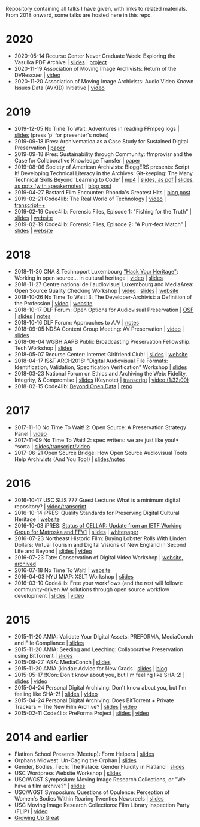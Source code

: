 Repository containing all talks I have given, with links to related materials. From 2018 onward, some talks are hosted here in this repo. 

# 2020

- 2020-05-14 Recurse Center Never Graduate Week: Exploring the Vasulka PDF Archive | [slides](https://docs.google.com/presentation/d/1sDGtwk40Sec38Cg-NwR-aEMJNmvX44tzWGcIhOMZzeQ/edit?usp=sharing) | [project](http://bits.ashleyblewer.com/vasulka/)
- 2020-11-19 Association of Moving Image Archivists: Return of the DVRescuer | [video](https://www.youtube.com/watch?v=YGPIqJ4_ssI)  
- 2020-11-20 Association of Moving Image Archivists: Audio Video Known Issues Data (AVKID) Initiative | [video](https://www.youtube.com/watch?v=diRc-S2vu-k)  


# 2019

- 2019-12-05 No Time To Wait: Adventures in reading FFmpeg logs | [slides](talks/2019-12-05-adventures-in-reading-ffmpeg-logs.html) (press 'p' for presenter's notes)
- 2019-09-18 iPres: Archivematica as a Case Study for Sustained Digital Preservation | [paper](https://ipres2019.org/static/proceedings/iPRES2019.pdf)
- 2019-09-18 iPres: Sustainability through Community: ffmprovisr and the Case for Collaborative Knowledge Transfer | [paper](talks/2019-09-18-blewerweaver-ipres2019.pdf)
- 2019-08-06 Society of American Archivists: BloggERS presents: Script It! Developing Technical Literacy in the Archives: Git-keeping: The Many Technical Skills Beyond 'Learning to Code' | [mp4](talks/2019-08-06-script-it.mp4) | [slides, as pdf](talks/2019-08-06-gitkeeping.pdf) | [slides, as pptx (with speakernotes)](talks/2019-08-06-gitkeeping.pptx) | [blog post](https://saaers.wordpress.com/2018/12/11/trained-in-classification-without-classification/)
- 2019-04-27 Bastard Film Encounter: Rhonda's Greatest Hits | [blog post](https://bits.ashleyblewer.com/blog/2019/04/20/rhondas-greatest-hits-bastard-film-encounter/)
- 2019-02-21 Code4lib: The Real World of Technology | [video](https://www.youtube.com/watch?v=GDC7nxtdG3s&feature=youtu.be&t=1111) | [transcript++](https://bits.ashleyblewer.com/blog/2019/02/23/code4lib-2019-lightning-talk-real-world-of-technology/)
- 2019-02-19 Code4lib: Forensic Files, Episode 1: "Fishing for the Truth" | [slides](https://docs.google.com/presentation/d/11Ug8Z9BJ_sS-pQcdPmM96BMXBrpho2ASRp0pcZIIbpE) | [website](https://2019.code4lib.org/workshops/Forensic-Files-Episode-1-Fishing-for-the-Truth)
- 2019-02-19 Code4lib: Forensic Files, Episode 2: "A Purr-fect Match" | [slides](https://docs.google.com/presentation/d/11Ug8Z9BJ_sS-pQcdPmM96BMXBrpho2ASRp0pcZIIbpE) | [website](https://2019.code4lib.org/workshops/Forensic-Files-Episode-2-A-Purr-fect-Match)

# 2018 

- 2018-11-30 CNA & Technoport Luxembourg ["Hack Your Heritage"](http://www.cnadigital.lu/hackathon): Working in open source... in cultural heritage | [video](https://vimeo.com/303734596) | [slides](talks/2018-11-30-open-source-cultural-heritage.html) 
- 2018-11-27 Centre national de l'audiovisuel Luxembourg and MediaArea: Open Source Quality Checking Workshop | [video]( https://www.youtube.com/watch?v=qT7NP1-ONro) | [slides](talks/2018-11-27-open-source-quality-checking-workshop.html) | [website](https://mediaarea.net/QCWorkshop2018)
- 2018-10-26 No Time To Wait! 3: The Developer-Archivist: a Definition of the Profession | [video](https://youtu.be/BOTwj7qmMOU?t=9898) | [website](https://mediaarea.net/NoTimeToWait3)
- 2018-10-17 DLF Forum: Open Options for Audiovisual Preservation | [OSF](https://osf.io/snyfd/) | [slides](https://docs.google.com/presentation/d/1ddQniWhajbqwEpG1F4YS7Q6533mQVlDxVtWxg-diP5g/edit#slide=id.p) | [notes](https://docs.google.com/document/d/1Ug_WsXYLqQRMVeYT6LIcXpVLhQivuBMbkmOVywbMkZ0/edit)
- 2018-10-16 DLF Forum: Approaches to A/V | [notes](https://docs.google.com/document/d/1wX95KanmaUXkHnLyw3EBTnvDYBdgWaPseqdHqenM6AQ/edit)
- 2018-09-05 NDSA Content Group Meeting: AV Preservation | [video](https://youtu.be/R9o3z-sFSb4) | [slides](talks/2018-09-05-ndsa-content-interest-group-avpres.html)
- 2018-06-04 WGBH AAPB Public Broadcasting Preservation Fellowship: Tech Workshop | [slides](talks/2018-06-04-aapb-pbpf.html)
- 2018-05-07 Recurse Center: Internet Girlfriend Club! | [slides](talks/2018-05-07-internet-girlfriend-club.html) | [website](http://internetgirlfriend.club/)
- 2018-04-17 IS&T ARCH2018: "Digital Audiovisual File Formats: Identification, Validation, Specification Verification" Workshop | [slides](talks/2018-04-17-arch2018-formats-standards-validation.html)  
- 2018-03-23 National Forum on Ethics and Archiving the Web: Fidelity, Integrity, & Compromise | [slides](talks/2018-03-23-ethics-archiving-web.key) (Keynote) | [transcript](talks/2018-03-23-ethics-archiving-web.md) | [video (1:32:00)](https://livestream.com/newmuseum/EAWRhizomeSession5/videos/172190125)
- 2018-02-15 Code4lib: [Beyond Open Data](http://2018.code4lib.org/talks/beyond-open-data) | [repo](https://github.com/saverkamp/beyond-open-data)

# 2017 

- 2017-11-10 No Time To Wait! 2: Open Source: A Preservation Strategy Panel | [video](https://youtu.be/n1XYEVtxzU8?t=7h4m43s)
- 2017-11-09 No Time To Wait! 2: spec writers: we are just like you!\* \*sorta | [slides/transcript/video](https://github.com/ablwr/nttw17)
- 2017-06-21 Open Source Bridge: How Open Source Audiovisual Tools Help Archivists (And You Too!) | [slides/notes](https://ablwr.github.io/osbridge2017/#/)

# 2016

- 2016-10-17 USC SLIS 777 Guest Lecture: What is a minimum digital repository? | [video/transcript](https://ablwr.github.io/slis777/)
- 2016-10-14 iPRES: Quality Standards for Preserving Digital Cultural Heritage | [website](https://ipr16.organizers-congress.org/frontend/index.php?page_id=1151&v=List&do=0&day=54)
- 2016-10-03 iPRES: [Status of CELLAR: Update from an IETF Working Group for Matroska and FFV1](https://ipr16.organizers-congress.org/frontend/index.php?page_id=1151&v=List&do=0&day=52) | [slides](https://docs.google.com/presentation/d/1i31RE5pQM0SHm8Y_OYm9mt9RtH-OVmvjRjVayDr7vzw/edit?usp=sharing) | [whitepaper](http://ashleyblewer.com/img/blewer_rice_ipres_status_of_cellar.pdf) 
- 2016-07-23 Northeast Historic Film: Buying Lobster Rolls With Linden Dollars: Virtual Tourism and Digital Visions of New England in Second Life and Beyond | [slides](https://docs.google.com/presentation/d/132MQalXuO1Yn3xLuw29i1apN1K80TixgXZWMhMkf7cs/edit#slide=id.g11599e9a64_0_7) | [video](https://vimeo.com/174605137) 
- 2016-07-23 Tate: Conservation of Digital Video Workshop | [website, archived](https://web.archive.org/web/20180105112324/http://pericles-project.eu/blog/post/TateWorkshop2016)
- 2016-07-18 No Time To Wait! | [website](https://mediaarea.net/NoTimeToWait1)
- 2016-04-03 NYU MIAP: XSLT Workshop | [slides](https://github.com/ablwr/xslt_miap_2016)
- 2016-03-10 Code4lib: Free your workflows (and the rest will follow): community-driven AV solutions through open source workflow development | [slides](http://ablwr.github.io/free_your_workflows/#/) | [video](https://www.youtube.com/watch?v=pSlJr8L8dpA&feature=youtu.be&t=53m50s)


# 2015

- 2015-11-20 AMIA: Validate Your Digital Assets: PREFORMA, MediaConch and File Compliance | [slides](http://ablwr.github.io/mediaconch_amia15/#/)  
- 2015-11-20 AMIA: Seeding and Leeching: Collaborative Preservation using BitTorrent | [slides](https://docs.google.com/presentation/d/1KcdH0I9vGEHJyDolYwxFGkimA80srjAQf_FCSKac3ec/edit?usp=sharing) 
- 2015-09-27 IASA: MediaConch | [slides](https://docs.google.com/presentation/d/1gE0SqGE0-MAJgOS2nXNvf0T-ILXEj1PXqtovFQfSZFY/edit) 
- 2015-11-20 AMIA (kinda): Advice for New Grads | [slides](http://ablwr.github.io/amia15_advice/#/) | [blog](http://ablwr.github.io/blog/2016/09/23/facing-fear-first/) 
- 2015-05-17 !!Con: Don't know about you, but I'm feeling like SHA-2! | [slides](http://ablwr.github.io/taylorswift/#/) | [video](https://www.youtube.com/watch?v=1QgamEwwPro) 
- 2015-04-24 Personal Digital Archiving: Don't know about you, but I'm feeling like SHA-2! | [slides](http://ablwr.github.io/feeling_like_sha2/#/) | [video](https://www.youtube.com/watch?v=y428qkwEkLQ) 
- 2015-04-24  Personal Digital Archiving: Does BitTorrent + Private Trackers = The New Film Archive? | [slides](https://docs.google.com/presentation/d/1TUHK-uqA2UMi3yi37Zej3M9KdCXM71ObPRtceDxl-ZA/edit?usp=sharing) | [video](https://archive.org/details/PDA2015) 
- 2015-02-11 Code4lib: PreForma Project | [slides](http://ablwr.github.io/c4l_preforma/#/) | [video](http://youtu.be/G7kgcZh2zeY?t=2h20m33s)

# 2014 and earlier

- Flatiron School Presents (Meetup): Form Helpers | [slides](https://docs.google.com/presentation/d/1pNKOVcVwY1u5kLwck6VhDyiEvlB7gcynIRHPReTBu0E/edit#slide=id.p) 
- Orphans Midwest: Un-Caging the Orphan | [slides](https://docs.google.com/presentation/d/11BU71iUH55LaZBu01u9pt_U3iWi-BTDfJNRBDiKFOus/edit#slide=id.p) 
- Gender, Bodies, Tech: The Palace: Gender Fluidity in Flatland | [slides](https://docs.google.com/presentation/d/1-ACB_oHoPJEqOWbsGqjo5zLNMnV_wf_rYv1ZGCr7RFM/edit) 
- USC Wordpress Website Workshop | [slides](https://docs.google.com/presentation/d/1n_KIBZMKXqiK8lwG4f5uANQAuvXBVxzn36Ifl8cVQSE/edit)
- USC/WGST Symposium: Moving Image Research Collections, or "We have a film archive?" | [slides](https://docs.google.com/presentation/d/15StvzK6OEaElxOmn8tEwril8u5lzJ62EGYZamT2jar0/edit?usp=sharing) 
- USC/WGST Symposium: Questions of Opulence: Perception of Women's Bodies Within Roaring Twenties Newsreels | [slides](https://docs.google.com/presentation/d/15StvzK6OEaElxOmn8tEwril8u5lzJ62EGYZamT2jar0/edit#slide=id.g2a01015e2_049) 
- USC Moving Image Research Collections: Film Library Inspection Party (FLIP) | [video](https://vimeo.com/36563176)
- [Growing Up Great](https://vimeo.com/77184438)
